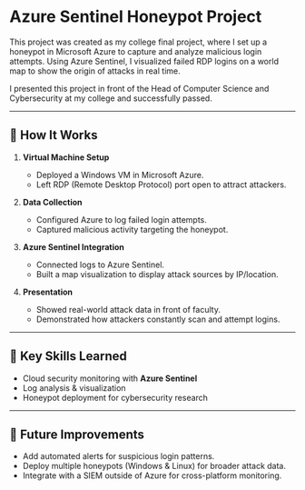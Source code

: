 # Azure Sentinel Honeypot Project  

This project was created as my college final project, where I set up a honeypot in Microsoft Azure to capture and analyze malicious login attempts. Using Azure Sentinel, I visualized failed RDP logins on a world map to show the origin of attacks in real time.  

I presented this project in front of the Head of Computer Science and Cybersecurity at my college and successfully passed.

---

## 🔹 How It Works  

1. **Virtual Machine Setup**  
   - Deployed a Windows VM in Microsoft Azure.  
   - Left RDP (Remote Desktop Protocol) port open to attract attackers.  

2. **Data Collection**  
   - Configured Azure to log failed login attempts.  
   - Captured malicious activity targeting the honeypot.  

3. **Azure Sentinel Integration**  
   - Connected logs to Azure Sentinel.  
   - Built a map visualization to display attack sources by IP/location.  

4. **Presentation**  
   - Showed real-world attack data in front of faculty.  
   - Demonstrated how attackers constantly scan and attempt logins.  

---

## 🔹 Key Skills Learned  
- Cloud security monitoring with **Azure Sentinel**  
- Log analysis & visualization  
- Honeypot deployment for cybersecurity research  

---

## 🔹 Future Improvements  
- Add automated alerts for suspicious login patterns.  
- Deploy multiple honeypots (Windows & Linux) for broader attack data.  
- Integrate with a SIEM outside of Azure for cross-platform monitoring.  


 

